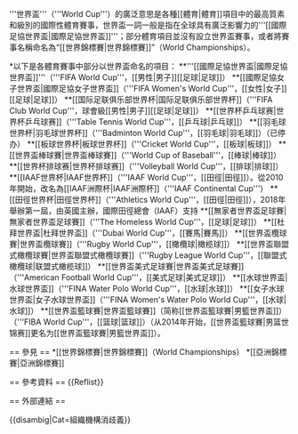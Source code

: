 '''世界盃'''（'''World Cup'''）的廣泛意思是各種[[體育|體育]]項目中的最高質素和級別的國際性體育賽事，世界盃一詞一般是指在全球具有廣泛影響力的'''[[國際足協世界盃|國際足協世界盃]]'''；部分體育項目並沒有設立世界盃賽事，或者將賽事名稱命名為“[[世界錦標賽|世界錦標賽]]”（World Championships）。

*以下是各體育賽事中部分以世界盃命名的項目：
**'''[[國際足協世界盃|國際足協世界盃]]'''（'''FIFA World Cup'''，[[男性|男子]][[足球|足球]]）
**[[國際足協女子世界盃|國際足協女子世界盃]]（'''FIFA Women's World Cup'''，[[女性|女子]][[足球|足球]]）
**[[国际足联俱乐部世界杯|国际足联俱乐部世界杯]]（'''FIFA Club World Cup'''，球會級[[男性|男子]][[足球|足球]]）
**[[世界杯乒乓球赛|世界杯乒乓球赛]]（'''Table Tennis World Cup'''，[[乒乓球|乒乓球]]）
**[[羽毛球世界杯|羽毛球世界杯]]（'''Badminton World Cup'''，[[羽毛球|羽毛球]]）（已停办）
**[[板球世界杯|板球世界杯]]（'''Cricket World Cup'''，[[板球|板球]]）
**[[世界盃棒球賽|世界盃棒球賽]]（'''World Cup of Baseball'''，[[棒球|棒球]]）
**[[世界杯排球赛|世界杯排球赛]]（'''Volleyball World Cup'''，[[排球|排球]]）
**[[IAAF世界杯|IAAF世界杯]]（'''IAAF World Cup'''，[[田徑|田徑]]）。從2010年開始，改名為[[IAAF洲際杯|IAAF洲際杯]]（'''IAAF Continental Cup'''）
**[[田徑世界杯|田徑世界杯]]（'''Athletics World Cup'''，[[田徑|田徑]]），2018年舉辦第一屆，由英國主辦，國際田徑總會（IAAF）支持
**[[無家者世界盃足球賽|無家者世界盃足球賽]]（'''The Homeless World Cup'''，[[足球|足球]]）
**[[杜拜世界盃|杜拜世界盃]]（'''Dubai World Cup'''，[[賽馬|賽馬]]）
**[[世界盃欖球賽|世界盃欖球賽]]（'''Rugby World Cup'''，[[橄欖球|橄榄球]]）
**[[世界盃聯盟式橄欖球賽|世界盃聯盟式橄欖球賽]]（'''Rugby League World Cup'''，[[聯盟式橄欖球|联盟式橄榄球]]）
**[[世界盃美式足球賽|世界盃美式足球賽]]（'''American Football World Cup'''，[[美式足球|美式足球]]）
**[[水球世界盃|水球世界盃]]（'''FINA Water Polo World Cup'''，[[水球|水球]]）
**[[女子水球世界盃|女子水球世界盃]]（'''FINA Women's Water Polo World Cup'''，[[水球|水球]]）
**[[世界盃籃球賽|世界盃籃球賽]]（简称[[世界盃籃球賽|男籃世界盃]]）（'''FIBA World Cup'''，[[篮球|篮球]]）（从2014年开始，[[世界盃籃球賽|男篮世锦赛]]更名为[[世界盃籃球賽|男籃世界盃]]）。

== 參見 ==
*[[世界錦標賽|世界錦標賽]]（World Championships）
*[[亞洲錦標賽|亞洲錦標賽]]

== 參考資料 ==
{{Reflist}}

== 外部連結 ==

{{disambig|Cat=組織機構消歧義}}